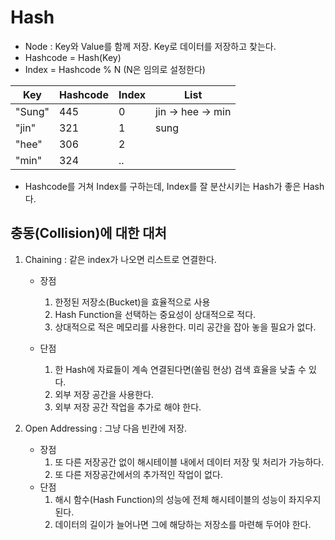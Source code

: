 # Hash
- Node : Key와 Value를 함께 저장. Key로 데이터를 저장하고 찾는다.
- Hashcode = Hash(Key)
- Index = Hashcode % N (N은 임의로 설정한다)

|Key       |Hashcode  |Index     |List              |
|----------|----------|----------|------------------|
|"Sung"    |445       |0         |jin -> hee -> min |
|"jin"     |321       |1         |sung              |
|"hee"     |306       |2         |                  |
|"min"     |324       |..        |                  |

- Hashcode를 거쳐 Index를 구하는데, Index를 잘 분산시키는 Hash가 좋은 Hash다.

## 충동(Collision)에 대한 대처
1. Chaining : 같은 index가 나오면 리스트로 연결한다.
    - 장점
        1. 한정된 저장소(Bucket)을 효율적으로 사용
        2. Hash Function을 선택하는 중요성이 상대적으로 적다.
        3. 상대적으로 적은 메모리를 사용한다. 미리 공간을 잡아 놓을 필요가 없다.

    - 단점
        1. 한 Hash에 자료들이 계속 연결된다면(쏠림 현상) 검색 효율을 낮출 수 있다.
        2. 외부 저장 공간을 사용한다.
        3. 외부 저장 공간 작업을 추가로 해야 한다.

2. Open Addressing : 그냥 다음 빈칸에 저장.
    - 장점
        1. 또 다른 저장공간 없이 해시테이블 내에서 데이터 저장 및 처리가 가능하다.
        2. 또 다른 저장공간에서의 추가적인 작업이 없다.
    - 단점
        1. 해시 함수(Hash Function)의 성능에 전체 해시테이블의 성능이 좌지우지된다.
        2. 데이터의 길이가 늘어나면 그에 해당하는 저장소를 마련해 두어야 한다.
